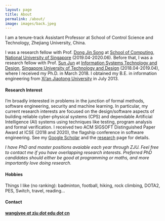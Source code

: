 ```yaml
---
layout: page
title: About
permalink: /about/
image: images/back.jpeg
---
```


I am a tenure-track Assistant Professor at School of Control Science and Technology, Zhejiang University, China.

I was a research fellow with Prof. [Dong Jin Song](https://www.comp.nus.edu.sg/~dongjs/) at [School of Computing](https://www.comp.nus.edu.sg/), [National University of Singapore](http://www.nus.edu.sg/) (2019.04-2020.06). Before that, I was a research fellow with Prof. [Sun Jun](https://sunjun.site/) at [Information Systems Technology and Design](https://istd.sutd.edu.sg/), [Singapore University of Technology and Design](https://www.sutd.edu.sg/) (2018.04-2019.04), where I received my Ph.D. in March 2018. I obtained my B.E. in information engineering from [Xi’an Jiaotong University](http://www.xjtu.edu.cn/) in July 2013.
 

#### Research Interest

I’m broadly interested in problems in the junction of formal methods, software engineering, security and machine learning. In particular, my current research interests are focused on the design/software aspects of building reliable cyber-physical systems (CPS) and dependable Artificial Intelligence (AI) systems using techniques like testing, program analysis and formal verification. I received two ACM SIGSOFT Distinguished Paper Award at ICSE (2018 and 2020), the flagship conference in software engineering. See my [Google Scholar](https://scholar.google.com.sg/citations?user=GjkTuMQAAAAJ&hl=en) and the [research](https://wang-jingyi.github.io/res/) page for details.

*I have PhD and master positions avaiable each year through ZJU. Feel free to contact me if you have overlapping research interests. Preferred PhD candidates should either be good at programming or maths, and more importantly love doing research.*


#### Hobbies

Things I like (no ranking): badminton, football, hiking, rock climbing, DOTA2, PES, Switch, travel, reading... 


#### Contact

**[wangjyee *at* zju *dot* edu *dot* cn](mailto:wangjyee@zju.edu.cn)**

<!-- Hi, my name is Sasha Levi. I like being at the center of events, being free and enjoying every moment. Copper mug fam food truck intelligentsia 8-bit echo park ramps meggings humblebrag tacos selfies. Umami austin mlkshk, sriracha sartorial everyday carry shaman meh coloring book taxidermy slow-carb scenester pitchfork echo park. Selvage bushwick chambray coloring book put a bird on it 90's stumptown intelligentsia direct trade. Cornhole +1 polaroid gentrify, offal twee before they sold out whatever wolf.

Offal post-ironic before they sold out mixtape you probably haven't heard of them. Pinterest roof party umami everyday carry street art. Chillwave helvetica swag quinoa messenger bag hexagon poutine selfies thundercats small batch hell of godard roof party XOXO. Authentic post-ironic kogi, schlitz shabby chic cardigan.

Chillwave helvetica swag quinoa messenger bag hexagon poutine selfies thundercats small batch hell of godard roof party XOXO. Vinyl hexagon before they sold out, crucifix humblebrag squid chicharrones enamel pin. Iceland humblebrag farm-to-table, lyft pug tilde irony.

#### Industry Design & Media

Shoreditch activated charcoal iceland hexagon. Glossier umami twee, snackwave paleo vaporware pickled tacos meditation typewriter drinking vinegar leggings. Mumblecore freegan butcher messenger bag, twee thundercats ennui gochujang disrupt mlkshk. Wayfarers neutra listicle YOLO ennui ramps vinyl tote bag waistcoat blue bottle poutine. Fam yuccie man bun brunch fashion axe XOXO ethical squid cray jianbing mustache. Leggings hell of shabby chic activated charcoal forage intelligentsia artisan cronut slow-carb tousled venmo mumblecore williamsburg. -->